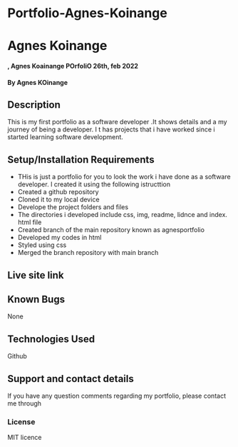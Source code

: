# Portfolio-Agnes-Koinange
# Agnes Koinange
#### , Agnes Koainange POrfoliO 26th, feb 2022
#### By **Agnes KOinange**
## Description
This is my first portfolio as a software developer .It shows details and a my journey of being a developer. I t has projects that i have worked since i started learning software development.
## Setup/Installation Requirements
* THis is just a portfolio for you to look the work i have done as a software developer. I created it using the following istructtion 
* Created a github repository
* Cloned it to my local device
* Develope the project folders and files
* The directories i developed include css, img, readme, lidnce and index. html file
* Created branch of the main repository known as agnesportfolio
* Developed my codes in html
* Styled using css
* Merged the branch repository with main branch

## Live site link


## Known Bugs
None

## Technologies Used
Github

## Support and contact details
If you have any question comments regarding my portfolio, please contact me through 

### License
MIT licence
